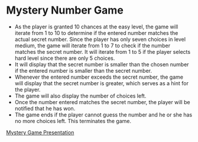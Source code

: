 # Mystery Number Game
<ul>
<li>As the player is granted 10 chances at the easy level, the game will iterate from 1 to 10 to determine if the entered number matches the actual secret number. Since the player has only seven choices in level medium, the game will iterate from 1 to 7 to check if the number matches the secret number. 
It will iterate from 1 to 5 if the player selects hard level since there are only 5 choices.</li>
<li>It will display that the secret number is smaller than the chosen number if the entered number is smaller than the secret number.</li>
<li>Whenever the entered number exceeds the secret number, the game will display that the secret number is greater, which serves as a hint for the player.</li>
<li>The game will also display the number of choices left. </li>
<li>Once the number entered matches the secret number, the player will be notified that he has won. </li>
<li>The game ends if the player cannot guess the number and he or she has no more choices left. This terminates the game. </li>
</ul>
<a href="https://www.canva.com/design/DAFenH2kgl4/ic3ZTD0uT9sRPseBOTKgOg/view?utm_content=DAFenH2kgl4&utm_campaign=designshare&utm_medium=link&utm_source=publishsharelink" target="_blank">Mystery Game Presentation</a>
